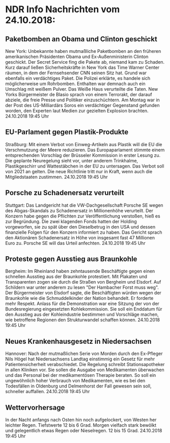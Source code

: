 # NDR Info Nachrichten vom 24.10.2018:


## Paketbomben an Obama und Clinton geschickt
New York: Unbekannte haben mutmaßliche Paketbomben an den früheren amerikanischen Präsidenten Obama und Ex-Außenministerin Clinton geschickt. Der Secret Service fing die Pakete ab, niemand kam zu Schaden. Kurz darauf ließen Sicherheitskräfte in New York das Time Warner Center räumen, in dem der Fernsehsender CNN seinen Sitz hat. Grund war ebenfalls ein verdächtiges Paket. Die Polizei erklärte, es handele sich möglicherweise um Rohrbomben. Enthalten war demnach auch ein Umschlag mit weißem Pulver. Das Weiße Haus verurteilte die Taten. New Yorks Bürgermeister de Blasio sprach von einem Terrorakt, der darauf abziele, die freie Presse und Politiker einzuschüchtern. Am Montag war in der Post des US-Milliardärs Soros ein verdächtiger Gegenstand gefunden worden, den Experten laut Medien zur gezielten Explosion brachten. 24.10.2018 19:45 Uhr 

## EU-Parlament gegen Plastik-Produkte
Straßburg: Mit einem Verbot von Einweg-Artikeln aus Plastik will die EU die Verschmutzung der Meere reduzieren. Das Europaparlament stimmte einem entsprechenden Vorschlag der Brüsseler Kommission in erster Lesung zu. Die geplante Neuregelung sieht vor, unter anderem Trinkhalme, Plastikgeschirr und Wattestäbchen in der EU zu untersagen. Das Verbot soll von 2021 an gelten. Die neue Richtlinie tritt nur in Kraft, wenn auch die Mitgliedstaaten zustimmen. 24.10.2018 19:45 Uhr 

## Porsche zu Schadenersatz verurteilt
Stuttgart: Das Landgericht hat die VW-Dachgesellschaft Porsche SE wegen des Abgas-Skandals zu Schadenersatz in Millionenhöhe verurteilt. Der Konzern habe gegen die Pflichten zur Veröffentlichung verstoßen, hieß es zur Begründung. Die zwei klagenden Fonds hatten der Holding vorgeworfen, sie zu spät über den Dieselbetrug in den USA und dessen finanzielle Folgen für den Konzern informiert zu haben. Das Gericht sprach den Aktionären Schadenersatz in Höhe von insgesamt fast 47 Millionen Euro zu. Porsche SE will das Urteil anfechten. 24.10.2018 19:45 Uhr 

## Proteste gegen Ausstieg aus Braunkohle
Bergheim: Im Rheinland haben zehntausende Beschäftigte gegen einen schnellen Ausstieg aus der Braunkohle protestiert. Mit Plakaten und Transparenten zogen sie durch die Straßen von Bergheim und Elsdorf. Auf Schildern war unter anderem zu lesen "Der Hambacher Forst muss weg". Der Bürgermeister von Elsdorf sagte, die Beschäftigten würden wegen der Braunkohle wie die Schmuddelkinder der Nation behandelt. Er forderte mehr Respekt. Anlass für die Demonstration war eine Sitzung der von der Bundesregierung eingesetzten Kohlekommission. Sie soll ein Enddatum für den Ausstieg aus der Kohleindustrie bestimmen und Vorschläge machen, wie betroffene Regionen den Strukturwandel schaffen können. 24.10.2018 19:45 Uhr 

## Neues Krankenhausgesetz in Niedersachsen
Hannover:    Nach der mutmaßlichen Serie von Morden durch den Ex-Pfleger Nils Högel hat Niedersachsens Landtag einstimmig ein Gesetz für mehr Patientensicherheit verabschiedet. Die Regelung schreibt Stationsapotheker in allen Kliniken vor. Sie sollen die Ausgabe von Medikamenten überwachen und das Personal bei der medikamentösen Therapie beraten. So soll ein ungewöhnlich hoher Verbrauch von Medikamenten, wie es bei den Todesfällen in Oldenburg und Delmenhorst der Fall gewesen sein soll, schneller auffallen. 24.10.2018 19:45 Uhr 

## Wettervorhersage
In der Nacht anfangs nach Osten hin noch aufgelockert, von Westen her leichter Regen. Tiefstwerte 12 bis 6 Grad. Morgen vielfach stark bewölkt und gelegentlich etwas Regen oder Nieselregen. 12 bis 15 Grad. 24.10.2018 19:45 Uhr 
